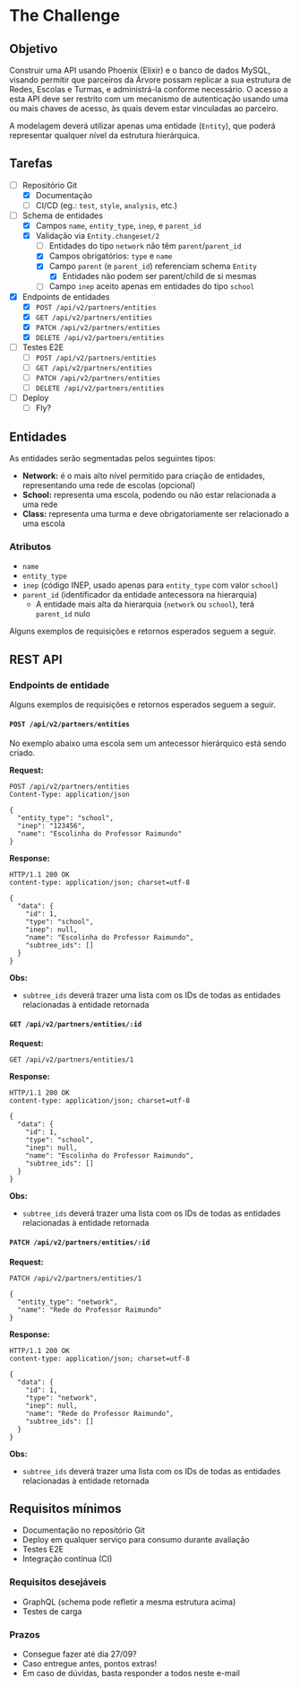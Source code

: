 # The Challenge

## Objetivo

Construir uma API usando Phoenix (Elixir) e o banco de dados MySQL, visando permitir que parceiros da Árvore possam replicar a sua estrutura de Redes, Escolas e Turmas, e administrá-la conforme necessário. O acesso a esta API deve ser restrito com um mecanismo de autenticação usando uma ou mais chaves de acesso, às quais devem estar vinculadas ao parceiro.

A modelagem deverá utilizar apenas uma entidade (`Entity`), que poderá representar qualquer nível da estrutura hierárquica.

## Tarefas

- [ ] Repositório Git
  - [x] Documentação
  - [ ] CI/CD (eg.: `test`, `style`, `analysis`, etc.)
- [ ] Schema de entidades
  - [x] Campos `name`, `entity_type`, `inep`, e `parent_id`
  - [x] Validação via `Entity.changeset/2`
    - [ ] Entidades do tipo `network` não têm `parent`/`parent_id`
    - [x] Campos obrigatórios: `type` e `name`
    - [x] Campo `parent` (e `parent_id`) referenciam schema `Entity`
      - [x] Entidades não podem ser parent/child de si mesmas
    - [ ] Campo `inep` aceito apenas em entidades do tipo `school`
- [x] Endpoints de entidades
  - [x] `POST /api/v2/partners/entities`
  - [x] `GET /api/v2/partners/entities`
  - [x] `PATCH /api/v2/partners/entities`
  - [x] `DELETE /api/v2/partners/entities`
- [ ] Testes E2E
  - [ ] `POST /api/v2/partners/entities`
  - [ ] `GET /api/v2/partners/entities`
  - [ ] `PATCH /api/v2/partners/entities`
  - [ ] `DELETE /api/v2/partners/entities`
- [ ] Deploy
  - [ ] Fly?

## Entidades

As entidades serão segmentadas pelos seguintes tipos:

- **Network:** é o mais alto nível permitido para criação de entidades, representando uma rede de escolas (opcional)
- **School:** representa uma escola, podendo ou não estar relacionada a uma rede
- **Class:** representa uma turma e deve obrigatoriamente ser relacionado a uma escola

### Atributos

- `name`
- `entity_type`
- `inep` (código INEP, usado apenas para `entity_type` com valor `school`)
- `parent_id` (identificador da entidade antecessora na hierarquia)
  - A entidade mais alta da hierarquia (`network` ou `school`), terá `parent_id` nulo

Alguns exemplos de requisições e retornos esperados seguem a seguir.

## REST API

### Endpoints de entidade

Alguns exemplos de requisições e retornos esperados seguem a seguir.

#### `POST /api/v2/partners/entities`

No exemplo abaixo uma escola sem um antecessor hierárquico está sendo criado.

**Request:**

```
POST /api/v2/partners/entities
Content-Type: application/json

{
  "entity_type": "school",
  "inep": "123456",
  "name": "Escolinha do Professor Raimundo"
}
```

**Response:**

```
HTTP/1.1 200 OK
content-type: application/json; charset=utf-8

{
  "data": {
    "id": 1,
    "type": "school",
    "inep": null,
    "name": "Escolinha do Professor Raimundo",
    "subtree_ids": []
  }
}
```

**Obs:**

- `subtree_ids` deverá trazer uma lista com os IDs de todas as entidades relacionadas à entidade retornada

#### `GET /api/v2/partners/entities/:id`

**Request:**

```
GET /api/v2/partners/entities/1
```

**Response:**

```
HTTP/1.1 200 OK
content-type: application/json; charset=utf-8

{
  "data": {
    "id": 1,
    "type": "school",
    "inep": null,
    "name": "Escolinha do Professor Raimundo",
    "subtree_ids": []
  }
}
```

**Obs:**

- `subtree_ids` deverá trazer uma lista com os IDs de todas as entidades relacionadas à entidade retornada

#### `PATCH /api/v2/partners/entities/:id`

**Request:**

```
PATCH /api/v2/partners/entities/1

{
  "entity_type": "network",
  "name": "Rede do Professor Raimundo"
}
```

**Response:**

```
HTTP/1.1 200 OK
content-type: application/json; charset=utf-8

{
  "data": {
    "id": 1,
    "type": "network",
    "inep": null,
    "name": "Rede do Professor Raimundo",
    "subtree_ids": []
  }
}
```

**Obs:**

- `subtree_ids` deverá trazer uma lista com os IDs de todas as entidades relacionadas à entidade retornada

## Requisitos mínimos

- Documentação no repositório Git
- Deploy em qualquer serviço para consumo durante avaliação
- Testes E2E
- Integração contínua (CI)

### Requisitos desejáveis

- GraphQL (schema pode refletir a mesma estrutura acima)
- Testes de carga

### Prazos

- Consegue fazer até dia 27/09?
- Caso entregue antes, pontos extras!
- Em caso de dúvidas, basta responder a todos neste e-mail

